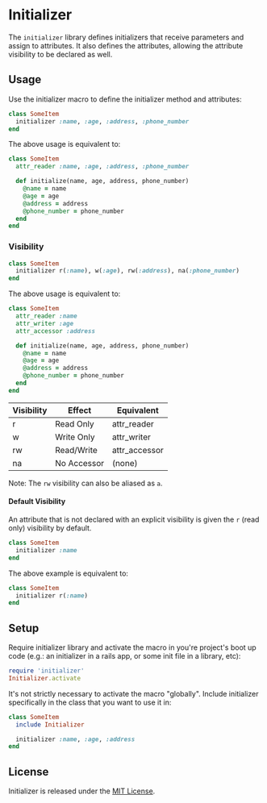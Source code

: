 # Initializer

The `initializer` library defines initializers that receive parameters and assign to attributes. It also defines the attributes, allowing the attribute visibility to be declared as well.

## Usage

Use the initializer macro to define the initializer method and attributes:

```ruby
class SomeItem
  initializer :name, :age, :address, :phone_number
end
```

The above usage is equivalent to:

```ruby
class SomeItem
  attr_reader :name, :age, :address, :phone_number

  def initialize(name, age, address, phone_number)
    @name = name
    @age = age
    @address = address
    @phone_number = phone_number
  end
end
```

### Visibility

```ruby
class SomeItem
  initializer r(:name), w(:age), rw(:address), na(:phone_number)
end
```

The above usage is equivalent to:

```ruby
class SomeItem
  attr_reader :name
  attr_writer :age
  attr_accessor :address

  def initialize(name, age, address, phone_number)
    @name = name
    @age = age
    @address = address
    @phone_number = phone_number
  end
end
```

| Visibility | Effect | Equivalent |
| --- | --- | --- |
| r | Read Only | attr_reader |
| w | Write Only | attr_writer |
| rw | Read/Write | attr_accessor |
| na | No Accessor | (none) |

Note: The `rw` visibility can also be aliased as `a`.

#### Default Visibility

An attribute that is not declared with an explicit visibility is given the `r` (read only) visibility by default.

```ruby
class SomeItem
  initializer :name
end
```

The above example is equivalent to:

```ruby
class SomeItem
  initializer r(:name)
end
```

## Setup

Require initializer library and activate the macro in you're project's boot up code (e.g.: an initializer in a rails app, or some init file in a library, etc):

```ruby
require 'initializer'
Initializer.activate
```

It's not strictly necessary to activate the macro "globally". Include initializer specifically in the class that you want to use it in:

```ruby
class SomeItem
  include Initializer

  initializer :name, :age, :address
end
```

## License

Initializer is released under the [MIT License](https://github.com/eventide-project/initializer/blob/master/MIT-License.txt).
